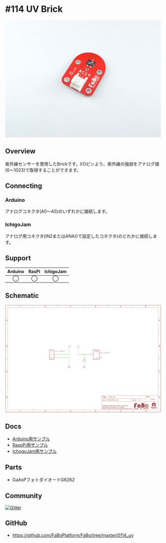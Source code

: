 # #114 UV Brick

![](./img/114_uv.jpg)
<!--COLORME-->

## Overview
紫外線センサーを使用したBrickです。I/Oピンより、紫外線の強弱をアナログ値(0〜1023)で取得することができます。

## Connecting
### Arduino
アナログコネクタ(A0〜A5)のいずれかに接続します。

### IchigoJam
アナログ用コネクタ(IN2またはANA()で設定したコネクタ)のどれかに接続します。

## Support
|Arduino|RasPi|IchigoJam|
|:--:|:--:|:--:|
|◯|◯|◯|

## Schematic
![](./img/114_uv_sch.png)

## Docs

* [Arduino用サンプル](http://docs.fabo.io/fabo/arduino/brick_analog/114_brick_analog_uv.html)
* [RaspPi用サンプル](http://docs.fabo.io/fabo/rasppi/brick_analog/114_brick_analog_uv.html)
* [IchogoJam用サンプル](http://docs.fabo.io/fabo/ichigojam/brick_analog/114_brick_analog_ir_uv.html)

## Parts
- GaAsPフォトダイオードG6262

## Community
<a href="https://gitter.im/FaBoPlatform/Lobby" target="_blank"><img src="https://badges.gitter.im/gitterHQ/developers.svg" alt="Gitter"></a>

## GitHub
- https://github.com/FaBoPlatform/FaBo/tree/master/0114_uv
